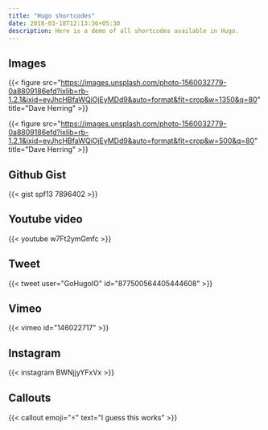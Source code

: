 ```yaml
---
title: "Hugo shortcodes"
date: 2018-03-18T12:13:36+05:30
description: Here is a demo of all shortcodes available in Hugo.
---
```


## Images

{{< figure src="https://images.unsplash.com/photo-1560032779-0a8809186efd?ixlib=rb-1.2.1&ixid=eyJhcHBfaWQiOjEyMDd9&auto=format&fit=crop&w=1350&q=80" title="Dave Herring" >}}

{{< figure src="https://images.unsplash.com/photo-1560032779-0a8809186efd?ixlib=rb-1.2.1&ixid=eyJhcHBfaWQiOjEyMDd9&auto=format&fit=crop&w=500&q=80" title="Dave Herring" >}}


## Github Gist

{{< gist spf13 7896402 >}}

## Youtube video

{{< youtube w7Ft2ymGmfc >}}

## Tweet

{{< tweet user="GoHugoIO" id="877500564405444608" >}}

## Vimeo

{{< vimeo id="146022717" >}}

## Instagram

{{< instagram BWNjjyYFxVx >}}

## Callouts

{{< callout emoji="⚡️" text="I guess this works" >}}
